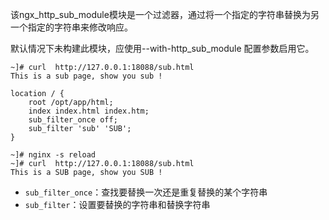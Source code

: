 该ngx_http_sub_module模块是一个过滤器，通过将一个指定的字符串替换为另一个指定的字符串来修改响应。

默认情况下未构建此模块，应使用--with-http_sub_module 配置参数启用它。

```
~]# curl  http://127.0.0.1:18088/sub.html
This is a sub page, show you sub !
```

```
location / {
    root /opt/app/html;
    index index.html index.htm;
    sub_filter_once off;
    sub_filter 'sub' 'SUB';
}
```

```
~]# nginx -s reload
~]# curl  http://127.0.0.1:18088/sub.html     
This is a SUB page, show you SUB !
```

- `sub_filter_once`：查找要替换一次还是重复替换的某个字符串
- `sub_filter`：设置要替换的字符串和替换字符串
